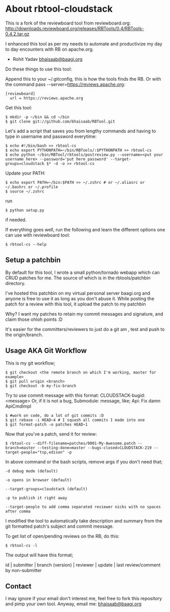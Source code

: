 # About rbtool-cloudstack

This is a fork of the reviewboard tool from reviewboard.org:
http://downloads.reviewboard.org/releases/RBTools/0.4/RBTools-0.4.2.tar.gz

I enhanced this tool as per my needs to automate and productivize my
day to day encounters with RB on apache.org.

- Rohit Yadav <bhaisaab@baagi.org>

Do these things to use this
tool:

Append this to your ~/.gitconfig, this is how the tools finds the RB. Or with
the command pass --server=https://reviews.apache.org:

    [reviewboard]
      url = https://reviews.apache.org

Get this tool:

    $ mkdir -p ~/bin && cd ~/bin
    $ git clone git://github.com/bhaisaab/RBTool.git

Let's add a script that saves you from lengthy commands and having to type in
username and password everytime:

    $ echo #!/bin/bash >> rbtool-cs
    $ echo export PYTHONPATH=~/bin/RBTools/:$PYTHONPATH >> rbtool-cs
    $ echo python ~/bin/RBTool/rbtools/postreview.py --username=<put your username here> --password='put here password' --target-groups=cloudstack $* -d -o >> rbtool-cs

Update your PATH:

    $ echo export PATH=~/bin:$PATH >> ~/.zshrc # or ~/.aliasrc or ~/.bashrc or ~/.profile
    $ source ~/.zshrc

run

    $ python setup.py

if needed.

If everything goes well, run the following and learn the different options one
can use with reviewboard tool:

    $ rbtool-cs --help

## Setup a patchbin

By default for this tool, I wrote a small python/tornado webapp which can CRUD
patches for me. The source of which is in the rbtools/patchbin directory.

I've hosted this patchbin on my virtual personal server baagi.org and anyone is
free to use it as long as you don't abuse it. While posting the patch for a
review with this tool, it upload the patch to my patchbin

Why? I want my patches to retain my commit messages and signature, and claim
those ohloh points :D

It's easier for the committers/reviewers to just do a git am <patch>, test and
push to the origin/branch.

## Usage AKA Git Workflow

This is my git workflow;

    $ git checkout <the remote branch on which I'm working, master for example>
    $ git pull origin <branch>
    $ git checkout -b my-fix-branch

Try to use commit message with this format: CLOUDSTACK-bugid: \<message\>
Or, if it is not a bug, Submodule: message, like; Api: Fix damn ApiCmdImpl

    $ #work on code, do a lot of git commits :D
    $ git rebase -i HEAD~4 # I squash all commits I made into one
    $ git format-patch -o patches HEAD~1

Now that you've a patch, send it for review:

    $ rbtool-cs --diff-filename=patches/0001-My-Awesome.patch --branch=master --testing-done=master --bugs-closed=CLOUDSTACK-219 --target-people="tsp,edison" -p

In above command or the bash scripts, remove args if you don't need that;

    -d debug mode (default)

    -o opens in browser (default)

    --target-groups=cloudstack (default)

    -p to publish it right away

    --target-people to add comma separated reviewer nicks with no spaces after comma

I modified the tool to automatically take description and summary from the git
formatted patch's subject and commit message.

To get list of open/pending reviews on the RB, do this:

    $ rbtool-cs -l

The output will have this format;

id | submitter | branch (version) | reviewer | update | last review/comment by non-submitter

## Contact

I may ignore if your email don't interest me, feel free to fork this repository
and pimp your own tool. Anyway, email me:
bhaisaab@baagi.org
